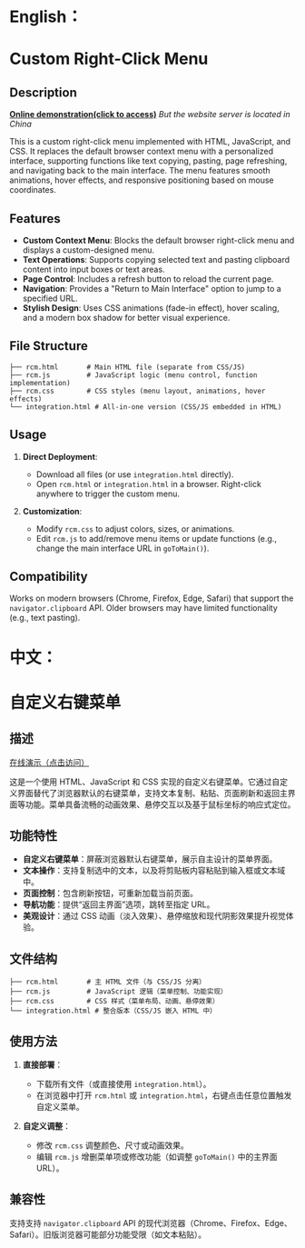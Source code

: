 # English：

# Custom Right-Click Menu  


## Description  
**[Online demonstration(click to access)](https://www.rockaz.top/GitHub-Project-Demo/Right-Click-Menu/)**
*But the website server is located in China*

This is a custom right-click menu implemented with HTML, JavaScript, and CSS. It replaces the default browser context menu with a personalized interface, supporting functions like text copying, pasting, page refreshing, and navigating back to the main interface. The menu features smooth animations, hover effects, and responsive positioning based on mouse coordinates.  


## Features  
- **Custom Context Menu**: Blocks the default browser right-click menu and displays a custom-designed menu.  
- **Text Operations**: Supports copying selected text and pasting clipboard content into input boxes or text areas.  
- **Page Control**: Includes a refresh button to reload the current page.  
- **Navigation**: Provides a "Return to Main Interface" option to jump to a specified URL.  
- **Stylish Design**: Uses CSS animations (fade-in effect), hover scaling, and a modern box shadow for better visual experience.  


## File Structure  
```  
├── rcm.html       # Main HTML file (separate from CSS/JS)  
├── rcm.js         # JavaScript logic (menu control, function implementation)  
├── rcm.css        # CSS styles (menu layout, animations, hover effects)  
└── integration.html # All-in-one version (CSS/JS embedded in HTML)  
```  


## Usage  
1. **Direct Deployment**:  
   - Download all files (or use `integration.html` directly).  
   - Open `rcm.html` or `integration.html` in a browser. Right-click anywhere to trigger the custom menu.  

2. **Customization**:  
   - Modify `rcm.css` to adjust colors, sizes, or animations.  
   - Edit `rcm.js` to add/remove menu items or update functions (e.g., change the main interface URL in `goToMain()`).  


## Compatibility  
Works on modern browsers (Chrome, Firefox, Edge, Safari) that support the `navigator.clipboard` API. Older browsers may have limited functionality (e.g., text pasting).  


# 中文：

# 自定义右键菜单  


## 描述  
[在线演示（点击访问）](https://www.rockaz.top/GitHub-Project-Demo/Right-Click-Menu/)

这是一个使用 HTML、JavaScript 和 CSS 实现的自定义右键菜单。它通过自定义界面替代了浏览器默认的右键菜单，支持文本复制、粘贴、页面刷新和返回主界面等功能。菜单具备流畅的动画效果、悬停交互以及基于鼠标坐标的响应式定位。  


## 功能特性  
- **自定义右键菜单**：屏蔽浏览器默认右键菜单，展示自主设计的菜单界面。  
- **文本操作**：支持复制选中的文本，以及将剪贴板内容粘贴到输入框或文本域中。  
- **页面控制**：包含刷新按钮，可重新加载当前页面。  
- **导航功能**：提供“返回主界面”选项，跳转至指定 URL。  
- **美观设计**：通过 CSS 动画（淡入效果）、悬停缩放和现代阴影效果提升视觉体验。  


## 文件结构  
```  
├── rcm.html       # 主 HTML 文件（与 CSS/JS 分离）  
├── rcm.js         # JavaScript 逻辑（菜单控制、功能实现）  
├── rcm.css        # CSS 样式（菜单布局、动画、悬停效果）  
└── integration.html # 整合版本（CSS/JS 嵌入 HTML 中）  
```  


## 使用方法  
1. **直接部署**：  
   - 下载所有文件（或直接使用 `integration.html`）。  
   - 在浏览器中打开 `rcm.html` 或 `integration.html`，右键点击任意位置触发自定义菜单。  

2. **自定义调整**：  
   - 修改 `rcm.css` 调整颜色、尺寸或动画效果。  
   - 编辑 `rcm.js` 增删菜单项或修改功能（如调整 `goToMain()` 中的主界面 URL）。  


## 兼容性  
支持支持 `navigator.clipboard` API 的现代浏览器（Chrome、Firefox、Edge、Safari）。旧版浏览器可能部分功能受限（如文本粘贴）。
